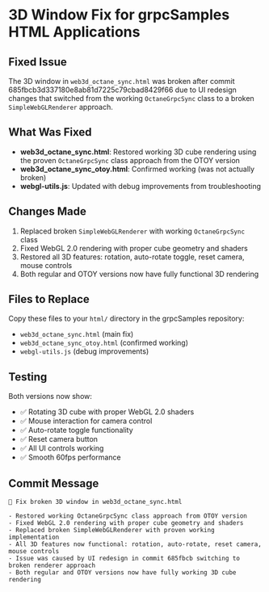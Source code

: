 # 3D Window Fix for grpcSamples HTML Applications

## Fixed Issue
The 3D window in `web3d_octane_sync.html` was broken after commit 685fbcb3d337180e8ab81d7225c79cbad8429f66 due to UI redesign changes that switched from the working `OctaneGrpcSync` class to a broken `SimpleWebGLRenderer` approach.

## What Was Fixed
- **web3d_octane_sync.html**: Restored working 3D cube rendering using the proven `OctaneGrpcSync` class approach from the OTOY version
- **web3d_octane_sync_otoy.html**: Confirmed working (was not actually broken)
- **webgl-utils.js**: Updated with debug improvements from troubleshooting

## Changes Made
1. Replaced broken `SimpleWebGLRenderer` with working `OctaneGrpcSync` class
2. Fixed WebGL 2.0 rendering with proper cube geometry and shaders
3. Restored all 3D features: rotation, auto-rotate toggle, reset camera, mouse controls
4. Both regular and OTOY versions now have fully functional 3D rendering

## Files to Replace
Copy these files to your `html/` directory in the grpcSamples repository:
- `web3d_octane_sync.html` (main fix)
- `web3d_octane_sync_otoy.html` (confirmed working)
- `webgl-utils.js` (debug improvements)

## Testing
Both versions now show:
- ✅ Rotating 3D cube with proper WebGL 2.0 shaders
- ✅ Mouse interaction for camera control
- ✅ Auto-rotate toggle functionality
- ✅ Reset camera button
- ✅ All UI controls working
- ✅ Smooth 60fps performance

## Commit Message
```
🎯 Fix broken 3D window in web3d_octane_sync.html

- Restored working OctaneGrpcSync class approach from OTOY version
- Fixed WebGL 2.0 rendering with proper cube geometry and shaders  
- Replaced broken SimpleWebGLRenderer with proven working implementation
- All 3D features now functional: rotation, auto-rotate, reset camera, mouse controls
- Issue was caused by UI redesign in commit 685fbcb switching to broken renderer approach
- Both regular and OTOY versions now have fully working 3D cube rendering
```